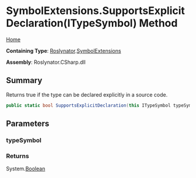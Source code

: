# SymbolExtensions\.SupportsExplicitDeclaration\(ITypeSymbol\) Method

[Home](../../../README.md)

**Containing Type**: [Roslynator](../../README.md)\.[SymbolExtensions](../README.md)

**Assembly**: Roslynator\.CSharp\.dll

## Summary

Returns true if the type can be declared explicitly in a source code\.

```csharp
public static bool SupportsExplicitDeclaration(this ITypeSymbol typeSymbol)
```

## Parameters

### typeSymbol





### Returns

System\.[Boolean](https://docs.microsoft.com/en-us/dotnet/api/system.boolean)

